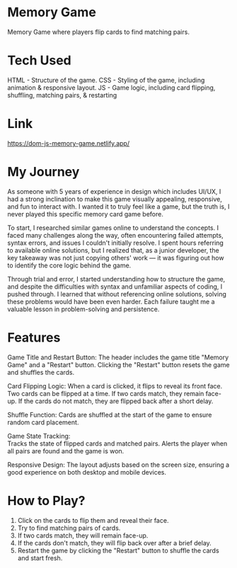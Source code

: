 # Memory Game
Memory Game where players flip cards to find matching pairs. 

# Tech Used
HTML - Structure of the game.
CSS - Styling of the game, including animation & responsive layout.
JS - Game logic, including card flipping, shuffling, matching pairs, & restarting

# Link
https://dom-js-memory-game.netlify.app/ 

# My Journey
As someone with 5 years of experience in design which includes UI/UX, I had a strong inclination to make this game visually appealing, responsive, and fun to interact with. I wanted it to truly feel like a game, but the truth is, I never played this specific memory card game before.

To start, I researched similar games online to understand the concepts. I faced many challenges along the way, often encountering failed attempts, syntax errors, and issues I couldn't initially resolve. I spent hours referring to available online solutions, but I realized that, as a junior developer, the key takeaway was not just copying others' work — it was figuring out how to identify the core logic behind the game.

Through trial and error, I started understanding how to structure the game, and despite the difficulties with syntax and unfamiliar aspects of coding, I pushed through. I learned that without referencing online solutions, solving these problems would have been even harder. Each failure taught me a valuable lesson in problem-solving and persistence.

# Features
Game Title and Restart Button:
	The header includes the game title "Memory Game" and a "Restart" button.
	Clicking the "Restart" button resets the game and shuffles the cards.
 
Card Flipping Logic:
	When a card is clicked, it flips to reveal its front face.
	Two cards can be flipped at a time.
	If two cards match, they remain face-up.
	If the cards do not match, they are flipped back after a short delay.
 
Shuffle Function:
	Cards are shuffled at the start of the game to ensure random card placement.
 
Game State Tracking:	
	Tracks the state of flipped cards and matched pairs.
	Alerts the player when all pairs are found and the game is won.
 
Responsive Design:
	The layout adjusts based on the screen size, ensuring a good experience on both desktop and mobile devices.

# How to Play?
1) Click on the cards to flip them and reveal their face.
2) Try to find matching pairs of cards.
3) If two cards match, they will remain face-up.
4) If the cards don't match, they will flip back over after a brief delay.
5) Restart the game by clicking the "Restart" button to shuffle the cards and start fresh.

